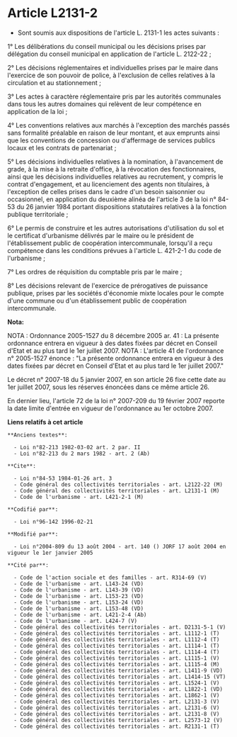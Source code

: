 # Article L2131-2

- Sont soumis aux dispositions de l'article L. 2131-1 les actes suivants :

1° Les délibérations du conseil municipal ou les décisions prises par délégation du conseil municipal en application de
l'article L. 2122-22 ;

2° Les décisions réglementaires et individuelles prises par le maire dans l'exercice de son pouvoir de police, à l'exclusion
de celles relatives à la circulation et au stationnement ;

3° Les actes à caractère réglementaire pris par les autorités communales dans tous les autres domaines qui relèvent de leur
compétence en application de la loi ;

4° Les conventions relatives aux marchés à l'exception des marchés passés sans formalité préalable en raison de leur montant,
et aux emprunts ainsi que les conventions de concession ou d'affermage de services publics locaux et les contrats de
partenariat ;

5° Les décisions individuelles relatives à la nomination, à l'avancement de grade, à la mise à la retraite d'office, à la
révocation des fonctionnaires, ainsi que les décisions individuelles relatives au recrutement, y compris le contrat
d'engagement, et au licenciement des agents non titulaires, à l'exception de celles prises dans le cadre d'un besoin
saisonnier ou occasionnel, en application du deuxième alinéa de l'article 3 de la loi n° 84-53 du 26 janvier 1984 portant
dispositions statutaires relatives à la fonction publique territoriale ;

6° Le permis de construire et les autres autorisations d'utilisation du sol et le certificat d'urbanisme délivrés par le
maire ou le président de l'établissement public de coopération intercommunale, lorsqu'il a reçu compétence dans les
conditions prévues à l'article L. 421-2-1 du code de l'urbanisme ;

7° Les ordres de réquisition du comptable pris par le maire ;

8° Les décisions relevant de l'exercice de prérogatives de puissance publique, prises par les sociétés d'économie mixte
locales pour le compte d'une commune ou d'un établissement public de coopération intercommunale.

**Nota:**

NOTA : Ordonnance 2005-1527 du 8 décembre 2005 ar. 41 : La présente ordonnance entrera en vigueur à des dates fixées par
décret en Conseil d'Etat et au plus tard le 1er juillet 2007.    NOTA : L'article 41 de l'ordonnance n° 2005-1527 énonce :
"La présente ordonnance entrera en vigueur à des dates fixées par décret en Conseil d'Etat et au plus tard le 1er juillet
2007."

Le décret n° 2007-18 du 5 janvier 2007, en son article 26 fixe cette date au 1er juillet 2007, sous les réserves énoncées
dans ce même article 26.

En dernier lieu, l'article 72 de la loi n° 2007-209 du 19 février 2007 reporte la date limite d'entrée en vigueur de
l'ordonnance au 1er octobre 2007.

**Liens relatifs à cet article**

	**Anciens textes**:

	  - Loi n°82-213 1982-03-02 art. 2 par. II
	  - Loi n°82-213 du 2 mars 1982 - art. 2 (Ab)

	**Cite**:

	  - Loi n°84-53 1984-01-26 art. 3
	  - Code général des collectivités territoriales - art. L2122-22 (M)
	  - Code général des collectivités territoriales - art. L2131-1 (M)
	  - Code de l'urbanisme - art. L421-2-1 (M)

	**Codifié par**:

	  - Loi n°96-142 1996-02-21

	**Modifié par**:

	  - Loi n°2004-809 du 13 août 2004 - art. 140 () JORF 17 août 2004 en vigueur le 1er janvier 2005

	**Cité par**:

	  - Code de l'action sociale et des familles - art. R314-69 (V)
	  - Code de l'urbanisme - art. L143-24 (VD)
	  - Code de l'urbanisme - art. L143-39 (VD)
	  - Code de l'urbanisme - art. L153-23 (VD)
	  - Code de l'urbanisme - art. L153-24 (VD)
	  - Code de l'urbanisme - art. L153-48 (VD)
	  - Code de l'urbanisme - art. L421-2-4 (Ab)
	  - Code de l'urbanisme - art. L424-7 (V)
	  - Code général des collectivités territoriales - art. D2131-5-1 (V)
	  - Code général des collectivités territoriales - art. L1112-1 (T)
	  - Code général des collectivités territoriales - art. L1112-4 (T)
	  - Code général des collectivités territoriales - art. L1114-1 (T)
	  - Code général des collectivités territoriales - art. L1114-4 (T)
	  - Code général des collectivités territoriales - art. L1115-1 (V)
	  - Code général des collectivités territoriales - art. L1115-4 (M)
	  - Code général des collectivités territoriales - art. L1411-9 (VD)
	  - Code général des collectivités territoriales - art. L1414-15 (VT)
	  - Code général des collectivités territoriales - art. L1524-1 (V)
	  - Code général des collectivités territoriales - art. L1822-1 (VD)
	  - Code général des collectivités territoriales - art. L1862-1 (V)
	  - Code général des collectivités territoriales - art. L2131-3 (V)
	  - Code général des collectivités territoriales - art. L2131-6 (V)
	  - Code général des collectivités territoriales - art. L2131-8 (V)
	  - Code général des collectivités territoriales - art. L2573-12 (V)
	  - Code général des collectivités territoriales - art. R2131-1 (T)
